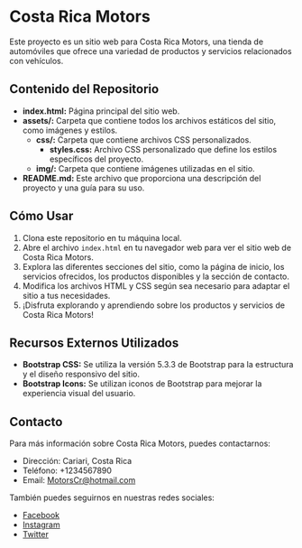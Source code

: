 # Costa Rica Motors

Este proyecto es un sitio web para Costa Rica Motors, una tienda de automóviles que ofrece una variedad de productos y servicios relacionados con vehículos.

## Contenido del Repositorio

- **index.html:** Página principal del sitio web.
- **assets/:** Carpeta que contiene todos los archivos estáticos del sitio, como imágenes y estilos.
  - **css/:** Carpeta que contiene archivos CSS personalizados.
    - **styles.css:** Archivo CSS personalizado que define los estilos específicos del proyecto.
  - **img/:** Carpeta que contiene imágenes utilizadas en el sitio.
- **README.md:** Este archivo que proporciona una descripción del proyecto y una guía para su uso.

## Cómo Usar

1. Clona este repositorio en tu máquina local.
2. Abre el archivo `index.html` en tu navegador web para ver el sitio web de Costa Rica Motors.
3. Explora las diferentes secciones del sitio, como la página de inicio, los servicios ofrecidos, los productos disponibles y la sección de contacto.
4. Modifica los archivos HTML y CSS según sea necesario para adaptar el sitio a tus necesidades.
5. ¡Disfruta explorando y aprendiendo sobre los productos y servicios de Costa Rica Motors!

## Recursos Externos Utilizados

- **Bootstrap CSS:** Se utiliza la versión 5.3.3 de Bootstrap para la estructura y el diseño responsivo del sitio.
- **Bootstrap Icons:** Se utilizan iconos de Bootstrap para mejorar la experiencia visual del usuario.

## Contacto

Para más información sobre Costa Rica Motors, puedes contactarnos:

- Dirección: Cariari, Costa Rica
- Teléfono: +1234567890
- Email: MotorsCr@hotmail.com

También puedes seguirnos en nuestras redes sociales:

- [Facebook](https://www.facebook.com/)
- [Instagram](https://www.instagram.com/)
- [Twitter](https://twitter.com/)

